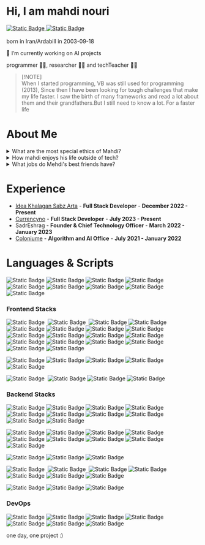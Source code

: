 # Hi, I am mahdi nouri

<a href="https://t.me/call_me_nouh">
<img alt="Static Badge" src="https://img.shields.io/badge/-Telegram-000?style=plastic&logo=telegram&cacheSeconds=hello.com">
</a>
<a href="mailto:algo.mahdi.nouri@gmail.com">
 <img alt="Static Badge" src="https://img.shields.io/badge/-mail-000?style=plastic&logo=gmail&cacheSeconds=hello.com">
</a>


</br>
</br>
born in Iran/Ardabill in 2003-09-18

🔭 I’m currently working on AI projects

programmer 👨‍💻, researcher 🧑‍🔬 and techTeacher 🧑‍🏫

> [!NOTE]\
> When I started programming, VB was still used for programming (2013), Since then I have been looking for tough challenges that make my life faster. I saw the birth of many frameworks and read a lot about them and their grandfathers.But I still need to know a lot. For a faster life


# About Me
<details>
 <summary>What are the most special ethics of Mahdi?</summary>
 <br />
  He is tireless ⏳💪🔥 
 <br />
  He has a lot of patience and keeps his composure at all times 🤌⏳🙇🏻
 <br />
  He does not act until he is sure of something ✅🎯🔮
 <br />
  He wants the best things, he is never satisfied with less (he is a perfectionist) 💎⚠️💯
</details>
<details>
 <summary>How mahdi enjoys his life outside of tech?</summary>
 <br />
  Spending time with friends 👦🎉👨
 <br />
  Watch the movie and toons 🧚‍♀️🐉🍕
 <br />
  Read books and papers 📖🌟🚀
</details>

<details>
 <summary>What jobs do Mehdi's best friends have?</summary>
 <br />
  Doctor 👨🏻‍⚕️🩺🏥
 <br />
  Neurologist 🧠👨🏻‍⚕️🔍
 <br />
  CoffeeMan 🤎☕🧋
</details>


# Experience

- [Idea Khalagan Sabz Arta](https://rasm.io/company/14009723830/%D8%B4%D8%B1%DA%A9%D8%AA%20%D8%A7%DB%8C%D8%AF%D9%87%20%D8%AE%D9%84%D8%A7%D9%82%D8%A7%D9%86%20%D8%B3%D8%A8%D8%B2%20%D8%A2%D8%B1%D8%AA%D8%A7/) - <b>Full Stack Developer</b> - <b>December 2022 - Present</b>
- [Currencyno](https://Currencyno.com/) - <b>Full Stack Developer</b> - <b>July 2023 - Present</b>
- SadrEshrag - <b>Founder & Chief Technology Officer</b> - <b>March 2022 - January 2023</b>
- [Coloniume](https://coloniume.org/) - <b>Algorithm and AI Office</b> - <b>July 2021 - January 2022</b>



# Languages & Scripts
![Static Badge](https://img.shields.io/badge/-javascript-000?style=for-the-badge&logo=javascript&logoColor=white&color=%23F7DF1E)
![Static Badge](https://img.shields.io/badge/-typescript-000?style=for-the-badge&logo=typescript&logoColor=white&color=%233178C6)
![Static Badge](https://img.shields.io/badge/-dart-000?style=for-the-badge&logo=dart&logoColor=white)
![Static Badge](https://img.shields.io/badge/-python-000?style=for-the-badge&logo=python&logoColor=white&color=%233776AB)
![Static Badge](https://img.shields.io/badge/-C%23-000?style=for-the-badge&logo=csharp&logoColor=white&color=%23512BD4)
![Static Badge](https://img.shields.io/badge/-Bash_script-000?style=for-the-badge&logo=csharp&logoColor=white&color=%234EAA25)
![Static Badge](https://img.shields.io/badge/-HTML-000?style=for-the-badge&logo=html5&logoColor=white&color=%23E34F26)
![Static Badge](https://img.shields.io/badge/-css-000?style=for-the-badge&logo=css3&logoColor=white&color=%231572B6)
![Static Badge](https://img.shields.io/badge/-php-000?style=for-the-badge&logo=php&logoColor=white&color=%23777BB4)


### Frontend Stacks
![Static Badge](https://img.shields.io/badge/-Stacks-000?style=for-the-badge&logo=javascript&label=javascript%20base&color=%23F7DF1E)&nbsp;
![Static Badge](https://img.shields.io/badge/-Stacks-000?style=for-the-badge&logo=typescript&label=Typescript%20base&color=%233178C6)&nbsp; 
![Static Badge](https://img.shields.io/badge/-React-000?style=flat&logo=react)
![Static Badge](https://img.shields.io/badge/-Next.js-000?style=flat&logo=nextdotjs)
![Static Badge](https://img.shields.io/badge/-React--Native-000?style=flat&logo=react&logoColor=white)
![Static Badge](https://img.shields.io/badge/-Electron-000?style=flat&logo=electron)
![Static Badge](https://img.shields.io/badge/-Jest-000?style=flat&logo=jest)
![Static Badge](https://img.shields.io/badge/-Eedux-000?style=flat&logo=redux)
![Static Badge](https://img.shields.io/badge/-React--Router-000?style=flat&logo=reactrouter)
![Static Badge](https://img.shields.io/badge/-Chart.js-000?style=flat&logo=chartdotjs)
![Static Badge](https://img.shields.io/badge/-MUI-000?style=flat&logo=mui)
![Static Badge](https://img.shields.io/badge/-Antd-000?style=flat&logo=antdesign)
![Static Badge](https://img.shields.io/badge/-Axios-000?style=flat&logo=axios)
![Static Badge](https://img.shields.io/badge/-Tailwindcss-000?style=flat&logo=tailwindcss)
![Static Badge](https://img.shields.io/badge/-.ENV-000?style=flat&logo=dotenv)
![Static Badge](https://img.shields.io/badge/-Expo-000?style=flat&logo=expo)
![Static Badge](https://img.shields.io/badge/-Storybook-000?style=flat&logo=storybook)
![Static Badge](https://img.shields.io/badge/-Assembly--Script-000?style=flat&logo=assemblyscript)

![Static Badge](https://img.shields.io/badge/-Stacks-000?style=for-the-badge&label=UIUX)
![Static Badge](https://img.shields.io/badge/-Figma-000?style=flat&logo=figma)
![Static Badge](https://img.shields.io/badge/-Adobe--XD-000?style=flat&logo=adobexd)
![Static Badge](https://img.shields.io/badge/-Adobe--Illustrator-000?style=flat&logo=adobeillustrator)
![Static Badge](https://img.shields.io/badge/-Adobe--Photoshop-000?style=flat&logo=adobephotoshop)


![Static Badge](https://img.shields.io/badge/-Stacks-000?style=for-the-badge&label=another&color=%233C8527)&nbsp;
![Static Badge](https://img.shields.io/badge/-Dart-000?style=flat&logo=dart)
![Static Badge](https://img.shields.io/badge/-Flutter-000?style=flat&logo=flutter)
![Static Badge](https://img.shields.io/badge/-PHP-000?style=flat&logo=php)



### Backend Stacks

![Static Badge](https://img.shields.io/badge/-Stacks-000?style=for-the-badge&logo=python&label=python%20base&color=%233776AB)
![Static Badge](https://img.shields.io/badge/-pytest-000?style=flat&logo=pytest)
![Static Badge](https://img.shields.io/badge/-Django-000?style=flat&logo=django)
![Static Badge](https://img.shields.io/badge/-Flask-000?style=flat&logo=flask)
![Static Badge](https://img.shields.io/badge/-Fastapi-000?style=flat&logo=fastapi)
![Static Badge](https://img.shields.io/badge/-Scrapy-000?style=flat&logo=scrapy)
![Static Badge](https://img.shields.io/badge/-pypi-000?style=flat&logo=pypi)
![Static Badge](https://img.shields.io/badge/-rest--frame--work-000?style=flat&logo=python)
![Static Badge](https://img.shields.io/badge/-Raspberry--Pi-000?style=flat&logo=raspberrypi)
![Static Badge](https://img.shields.io/badge/-sqlalchemy-000?style=flat&logo=sqlalchemy)

![Static Badge](https://img.shields.io/badge/-Stacks-000?style=for-the-badge&label=Data%20base)
![Static Badge](https://img.shields.io/badge/-Oracle-000?style=flat&logo=oracle)
![Static Badge](https://img.shields.io/badge/-postgresql-000?style=flat&logo=postgresql)
![Static Badge](https://img.shields.io/badge/-mysql-000?style=flat&logo=mysql)
![Static Badge](https://img.shields.io/badge/-sqlite-000?style=flat&logo=sqlite)
![Static Badge](https://img.shields.io/badge/-microsoftsqlserver-000?style=flat&logo=microsoftsqlserver)
![Static Badge](https://img.shields.io/badge/-mariadb-000?style=flat&logo=mariadb)
![Static Badge](https://img.shields.io/badge/-mongodb-000?style=flat&logo=mongodb)
![Static Badge](https://img.shields.io/badge/-graphql-000?style=flat&logo=graphql)

![Static Badge](https://img.shields.io/badge/-Stacks-000?style=for-the-badge&label=Cloud&color=%23F38020)
![Static Badge](https://img.shields.io/badge/-AWS-000?style=flat&logo=amazonaws)
![Static Badge](https://img.shields.io/badge/-minio-000?style=flat&logo=minio)


![Static Badge](https://img.shields.io/badge/-Stacks-000?style=for-the-badge&logo=javascript&label=javascript%20base&color=%23F7DF1E)&nbsp;
![Static Badge](https://img.shields.io/badge/-Stacks-000?style=for-the-badge&logo=typescript&label=Typescript%20base&color=%233178C6)&nbsp;
![Static Badge](https://img.shields.io/badge/-Node.js-000?style=flat&logo=nodedotjs)
![Static Badge](https://img.shields.io/badge/-Express-000?style=flat&logo=express)
![Static Badge](https://img.shields.io/badge/-Nodemon-000?style=flat&logo=nodemon)
![Static Badge](https://img.shields.io/badge/-Tsnode-000?logo=tsnode)
![Static Badge](https://img.shields.io/badge/-Next.js-000?style=flat&logo=nextdotjs)

![Static Badge](https://img.shields.io/badge/-Stacks-000?style=for-the-badge&logo=php&label=PHP%20base&color=%23777BB4)
![Static Badge](https://img.shields.io/badge/-Laravel-000?style=flat&logo=laravel)
![Static Badge](https://img.shields.io/badge/-Yii2-000?style=flat&logo=php)

### DevOps 

![Static Badge](https://img.shields.io/badge/-circle--ci-000?style=flat&logo=circleci)
![Static Badge](https://img.shields.io/badge/-git-000?style=flat&logo=git)
![Static Badge](https://img.shields.io/badge/-github-000?style=flat&logo=github)
![Static Badge](https://img.shields.io/badge/-githubactions-000?style=flat&logo=githubactions)
![Static Badge](https://img.shields.io/badge/-gitlab-000?style=flat&logo=gitlab)
![Static Badge](https://img.shields.io/badge/-docker-000?style=flat&logo=docker)
![Static Badge](https://img.shields.io/badge/-kubernetes-000?style=flat&logo=kubernetes)

</details>

one day, one project :)
